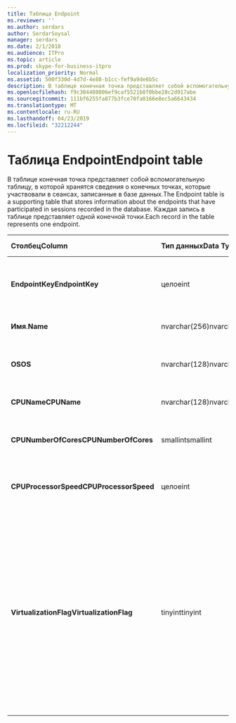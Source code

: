 ```yaml
---
title: Таблица Endpoint
ms.reviewer: ''
ms.author: serdars
author: SerdarSoysal
manager: serdars
ms.date: 2/1/2018
ms.audience: ITPro
ms.topic: article
ms.prod: skype-for-business-itpro
localization_priority: Normal
ms.assetid: 500f330d-4d7d-4e88-b1cc-fef9a9de6b5c
description: В таблице конечная точка представляет собой вспомогательную таблицу, в которой хранятся сведения о конечных точках, которые участвовали в сеансах, записанные в базе данных. Каждая запись в таблице представляет одной конечной точки.
ms.openlocfilehash: f9c304408006ef9caf5521b8f0bbe28c2d917abe
ms.sourcegitcommit: 111bf6255fa877b3fce70fa8166e8ec5a6643434
ms.translationtype: MT
ms.contentlocale: ru-RU
ms.lasthandoff: 04/23/2019
ms.locfileid: "32212244"
---
```

# <a name="endpoint-table"></a><span data-ttu-id="95b94-104">Таблица Endpoint</span><span class="sxs-lookup"><span data-stu-id="95b94-104">Endpoint table</span></span>
 
<span data-ttu-id="95b94-105">В таблице конечная точка представляет собой вспомогательную таблицу, в которой хранятся сведения о конечных точках, которые участвовали в сеансах, записанные в базе данных.</span><span class="sxs-lookup"><span data-stu-id="95b94-105">The Endpoint table is a supporting table that stores information about the endpoints that have participated in sessions recorded in the database.</span></span> <span data-ttu-id="95b94-106">Каждая запись в таблице представляет одной конечной точки.</span><span class="sxs-lookup"><span data-stu-id="95b94-106">Each record in the table represents one endpoint.</span></span>
  
|<span data-ttu-id="95b94-107">**Столбец**</span><span class="sxs-lookup"><span data-stu-id="95b94-107">**Column**</span></span>|<span data-ttu-id="95b94-108">**Тип данных**</span><span class="sxs-lookup"><span data-stu-id="95b94-108">**Data Type**</span></span>|<span data-ttu-id="95b94-109">**Ключ/индекс**</span><span class="sxs-lookup"><span data-stu-id="95b94-109">**Key/Index**</span></span>|<span data-ttu-id="95b94-110">**Сведения**</span><span class="sxs-lookup"><span data-stu-id="95b94-110">**Details**</span></span>|
|:-----|:-----|:-----|:-----|
|<span data-ttu-id="95b94-111">**EndpointKey**</span><span class="sxs-lookup"><span data-stu-id="95b94-111">**EndpointKey**</span></span> <br/> |<span data-ttu-id="95b94-112">целое</span><span class="sxs-lookup"><span data-stu-id="95b94-112">int</span></span>  <br/> |<span data-ttu-id="95b94-113">Primary</span><span class="sxs-lookup"><span data-stu-id="95b94-113">Primary</span></span>  <br/> |<span data-ttu-id="95b94-114">Уникальный номер, идентифицирующий эту конечную точку.</span><span class="sxs-lookup"><span data-stu-id="95b94-114">Unique number identifying this endpoint.</span></span>  <br/> |
|<span data-ttu-id="95b94-115">**Имя**.</span><span class="sxs-lookup"><span data-stu-id="95b94-115">**Name**</span></span> <br/> |<span data-ttu-id="95b94-116">nvarchar(256)</span><span class="sxs-lookup"><span data-stu-id="95b94-116">nvarchar(256)</span></span>  <br/> |<span data-ttu-id="95b94-117">Уникальный</span><span class="sxs-lookup"><span data-stu-id="95b94-117">Unique</span></span>  <br/> |<span data-ttu-id="95b94-118">Имя конечной точки.</span><span class="sxs-lookup"><span data-stu-id="95b94-118">Endpoint name.</span></span>  <br/> |
|<span data-ttu-id="95b94-119">**OS**</span><span class="sxs-lookup"><span data-stu-id="95b94-119">**OS**</span></span> <br/> |<span data-ttu-id="95b94-120">nvarchar(128)</span><span class="sxs-lookup"><span data-stu-id="95b94-120">nvarchar(128)</span></span>  <br/> | <br/> |<span data-ttu-id="95b94-121">Операционная система конечной точки.</span><span class="sxs-lookup"><span data-stu-id="95b94-121">Operating system (OS) of the endpoint.</span></span>  <br/> |
|<span data-ttu-id="95b94-122">**CPUName**</span><span class="sxs-lookup"><span data-stu-id="95b94-122">**CPUName**</span></span> <br/> |<span data-ttu-id="95b94-123">nvarchar(128)</span><span class="sxs-lookup"><span data-stu-id="95b94-123">nvarchar(128)</span></span>  <br/> ||<span data-ttu-id="95b94-124">Имя ЦП конечной точки.</span><span class="sxs-lookup"><span data-stu-id="95b94-124">CPU name of the endpoint.</span></span>  <br/> |
|<span data-ttu-id="95b94-125">**CPUNumberOfCores**</span><span class="sxs-lookup"><span data-stu-id="95b94-125">**CPUNumberOfCores**</span></span> <br/> |<span data-ttu-id="95b94-126">smallint</span><span class="sxs-lookup"><span data-stu-id="95b94-126">smallint</span></span>  <br/> ||<span data-ttu-id="95b94-127">Число ядер ЦП конечной точки.</span><span class="sxs-lookup"><span data-stu-id="95b94-127">Number of CPU cores of the endpoint.</span></span>  <br/> |
|<span data-ttu-id="95b94-128">**CPUProcessorSpeed**</span><span class="sxs-lookup"><span data-stu-id="95b94-128">**CPUProcessorSpeed**</span></span> <br/> |<span data-ttu-id="95b94-129">целое</span><span class="sxs-lookup"><span data-stu-id="95b94-129">int</span></span>  <br/> ||<span data-ttu-id="95b94-130">Скорость ЦП конечной точки.</span><span class="sxs-lookup"><span data-stu-id="95b94-130">CPU processor speed of the endpoint.</span></span>  <br/> |
|<span data-ttu-id="95b94-131">**VirtualizationFlag**</span><span class="sxs-lookup"><span data-stu-id="95b94-131">**VirtualizationFlag**</span></span> <br/> |<span data-ttu-id="95b94-132">tinyint</span><span class="sxs-lookup"><span data-stu-id="95b94-132">tinyint</span></span>  <br/> || <span data-ttu-id="95b94-133">Битовый флаг, указывающий, если в системе запущена в виртуализованной среде:</span><span class="sxs-lookup"><span data-stu-id="95b94-133">Bit flag that indicates if the system is running in a virtualized environment:</span></span> <br/>  <span data-ttu-id="95b94-134">0x0000 - нет</span><span class="sxs-lookup"><span data-stu-id="95b94-134">0x0000 - None</span></span> <br/>  <span data-ttu-id="95b94-135">0x0001 - HyperV</span><span class="sxs-lookup"><span data-stu-id="95b94-135">0x0001 - HyperV</span></span> <br/>  <span data-ttu-id="95b94-136">0x0002 - VMWare</span><span class="sxs-lookup"><span data-stu-id="95b94-136">0x0002 - VMWare</span></span> <br/>  <span data-ttu-id="95b94-137">0x0004 - virtual PC</span><span class="sxs-lookup"><span data-stu-id="95b94-137">0x0004 - Virtual PC</span></span> <br/>  <span data-ttu-id="95b94-138">0x0008 - Xen ПК</span><span class="sxs-lookup"><span data-stu-id="95b94-138">0x0008 - Xen PC</span></span> <br/> |
   

